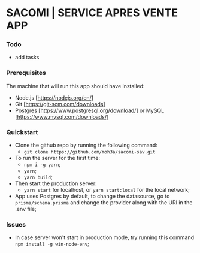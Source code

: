 # SACOMI | SERVICE APRES VENTE APP

### Todo

- add tasks

### Prerequisites

The machine that will run this app should have installed:

- Node.js [https://nodejs.org/en/]
- Git [https://git-scm.com/downloads]
- Postgres [https://www.postgresql.org/download/] or MySQL [https://www.mysql.com/downloads/]

### Quickstart

- Clone the github repo by running the following command:
  - `git clone https://github.com/moh3a/sacomi-sav.git`
- To run the server for the first time:
  - `npm i -g yarn`;
  - `yarn`;
  - `yarn build`;
- Then start the production server:
  - `yarn start` for localhost, or `yarn start:local` for the local network;
- App uses Postgres by default, to change the datasource, go to `prisma/schema.prisma` and change the provider along with the URI in the .env file;

### Issues

- In case server won't start in production mode, try running this command `npm install -g win-node-env`;
